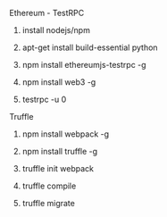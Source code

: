 Ethereum - TestRPC

1. install nodejs/npm

2. apt-get install build-essential python

3. npm install ethereumjs-testrpc -g

4. npm install web3 -g

5. testrpc -u 0



Truffle

1. npm install webpack -g

2. npm install truffle -g

3. truffle init webpack

4. truffle compile

5. truffle migrate

